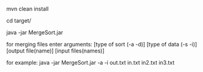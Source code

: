 
mvn clean install

cd target/

java -jar MergeSort.jar

for merging files enter arguments:
[type of sort (-a -d)] [type of data (-s -i)] [output file(name)] [input files(names)]

for example:
java -jar MergeSort.jar -a -i out.txt in.txt in2.txt in3.txt



